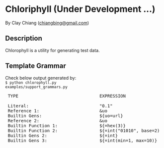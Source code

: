 Chloriphyll (Under Development ...)
===========

By Clay Chiang (chiangbing@gmail.com)


Description
-----------

Chlorophyll is a utility for generating test data.


Template Grammar
----------------
Check below output generated by: <br/>
<code>$ python chlorophyll.py examples/support_grammars.py</code>
<pre>
 TYPE                               EXPRESSION                 OUPUT

 Literal:                           "0.1"                      0.1
 Reference 1:                       &uo                        http://vsht.diagr.dbkmdqidxs.uk/gwa/xtbkyag
 Builtin Gens:                      ${uo=url}                  http://vsht.diagr.dbkmdqidxs.uk/gwa/xtbkyag
 Reference 2:                       &uo                        http://vsht.diagr.dbkmdqidxs.uk/gwa/xtbkyag
 Builtin Function 1:                ${=hex(3)}                 0x3
 Builtin Function 2:                ${=int("01010", base=2)    10
 Builtin Gens 2:                    ${=int}                    8544943143821771427
 Builtin Gens 3:                    ${=int(min=1, max=10)}     2
</pre>